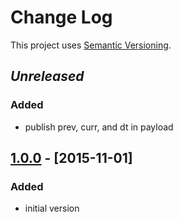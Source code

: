 # Change Log
This project uses [Semantic Versioning](http://semver.org/).

## *Unreleased*
### Added
- publish prev, curr, and dt in payload

## [1.0.0](https://github.com/mgk/thingpin/releases/tag/v1.0.0) - [2015-11-01]

### Added
- initial version
